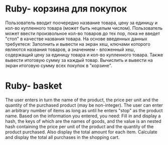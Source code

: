 # Ruby- корзина для покупок
Пользователь вводит поочередно название товара, цену за единицу и кол-во купленного товара 
(может быть нецелым числом). Пользователь может ввести произвольное кол-во товаров до тех пор, 
пока не введет "стоп" в качестве названия товара. На основе введенных данных требуетеся: 
Заполнить и вывести на экран хеш, ключами которого являются названия товаров, 
а значением - вложенный хеш, содержащий цену за единицу товара и кол-во купленного товара. 
Также вывести итоговую сумму за каждый товар. Вычислить и вывести на экран итоговую сумму 
всех покупок в "корзине".


# Ruby- basket
The user enters in turn the name of the product, the price per unit and the quantity of the purchased 
product (may be non-integer). The user can enter an arbitrary number of items as long as
until he enters "stop" as the product name. Based on the information you entered, you need:
Fill in and display a hash, the keys of which are the names of goods,
and the value is an nested hash containing the price per unit of the product and the quantity 
of the product purchased. Also display the total amount for each item. Calculate and display the total
all purchases in the shopping cart.
